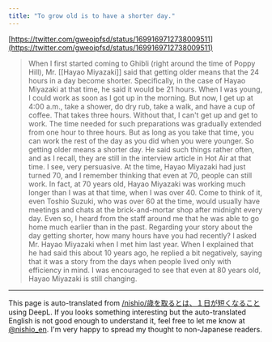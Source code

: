 ```yaml
---
title: "To grow old is to have a shorter day."
---
```


[https://twitter.com/gweoipfsd/status/1699169712738009511](https://twitter.com/gweoipfsd/status/1699169712738009511)
> When I first started coming to Ghibli (right around the time of Poppy Hill), Mr. [[Hayao Miyazaki]] said that getting older means that the 24 hours in a day become shorter. Specifically, in the case of Hayao Miyazaki at that time, he said it would be 21 hours. When I was young, I could work as soon as I got up in the morning. But now, I get up at 4:00 a.m., take a shower, do dry rub, take a walk, and have a cup of coffee. That takes three hours. Without that, I can't get up and get to work.
>  The time needed for such preparations was gradually extended from one hour to three hours. But as long as you take that time, you can work the rest of the day as you did when you were younger. So getting older means a shorter day. He said such things rather often, and as I recall, they are still in the interview article in Hot Air at that time.
>  I see, very persuasive.
>  At the time, Hayao Miyazaki had just turned 70, and I remember thinking that even at 70, people can still work. In fact, at 70 years old, Hayao Miyazaki was working much longer than I was at that time, when I was over 40. Come to think of it, even Toshio Suzuki, who was over 60 at the time, would usually have meetings and chats at the brick-and-mortar shop after midnight every day. Even so, I heard from the staff around me that he was able to go home much earlier than in the past.
>  Regarding your story about the day getting shorter, how many hours have you had recently? I asked Mr. Hayao Miyazaki when I met him last year. When I explained that he had said this about 10 years ago, he replied a bit negatively, saying that it was a story from the days when people lived only with efficiency in mind. I was encouraged to see that even at 80 years old, Hayao Miyazaki is still changing.

---
This page is auto-translated from [/nishio/歳を取るとは、１日が短くなること](https://scrapbox.io/nishio/歳を取るとは、１日が短くなること) using DeepL. If you looks something interesting but the auto-translated English is not good enough to understand it, feel free to let me know at [@nishio_en](https://twitter.com/nishio_en). I'm very happy to spread my thought to non-Japanese readers.